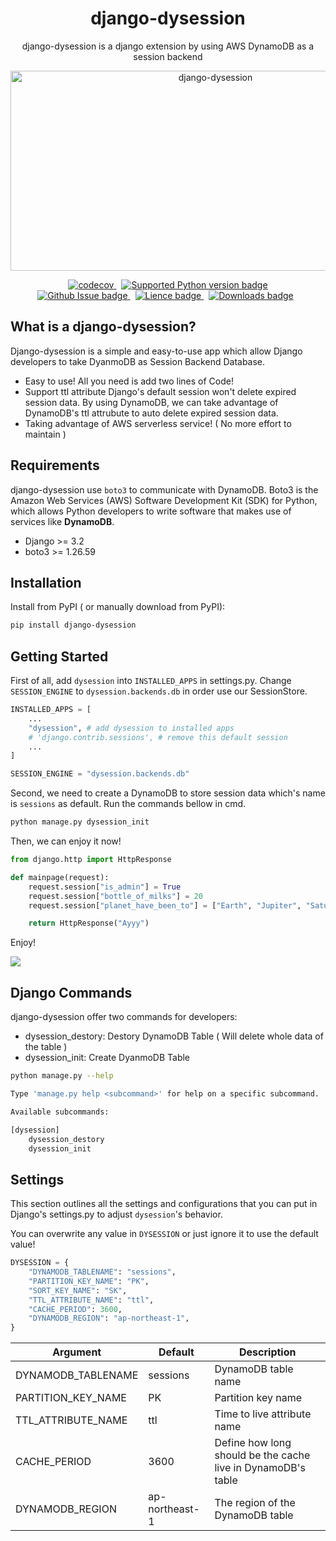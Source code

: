 <div align="center">
<h1>django-dysession</h1>
<p>django-dysession is a django extension by using AWS DynamoDB as a session backend</p>
<img src="asset/banner.png" alt="django-dysession" width="640" height="320" />
<!-- <img src="https://socialify.git.ci/MissterHao/django-dysession/image?description=1&font=Source%20Code%20Pro&language=1&name=1&owner=1&pattern=Plus&stargazers=1&theme=Light" alt="django-dysession" width="640" height="320" /> -->

<p align="center" >
<!-- First line -->
<a href="https://codecov.io/gh/MissterHao/django-dysession" style="margin-right: 8px;">
<img src="https://img.shields.io/codecov/c/gh/MissterHao/django-dysession?style=for-the-badge&token=M0U87NR9KI&logo=Codecov" alt="codecov" />
</a>
<a href="https://github.com/MissterHao/django-dysession">
<img src="https://img.shields.io/pypi/pyversions/django-dysession?style=for-the-badge&logo=Python" alt="Supported Python version badge" >
</a>
<br>
<!-- Second line -->
<a href="https://github.com/MissterHao/django-dysession" style="margin-right: 8px;">
<img src="https://img.shields.io/github/issues/MissterHao/django-dysession?style=for-the-badge" alt="Github Issue badge" />
</a>
<a href="https://github.com/MissterHao/django-dysession" style="margin-right: 8px;">
<img src="https://img.shields.io/github/license/MissterHao/django-dysession?style=for-the-badge" alt="Lience badge" />
</a>
<a href="https://github.com/MissterHao/django-dysession" style="margin-right: 8px;">
<img src="https://img.shields.io/pypi/dm/django-dysession?logo=python&style=for-the-badge" alt="Downloads badge" />
</a>
<br>
</p>
</div>


## What is a django-dysession?

Django-dysession is a simple and easy-to-use app which allow Django developers to take DyanmoDB as Session Backend Database.

+ Easy to use! All you need is add two lines of Code!
+ Support ttl attribute
  Django's default session won't delete expired session data.
  By using DynamoDB, we can take advantage of DynamoDB's ttl attrubute to auto delete expired session data.
+ Taking advantage of AWS serverless service! ( No more effort to maintain )


## Requirements
django-dysession use `boto3` to communicate with DynamoDB.
Boto3 is the Amazon Web Services (AWS) Software Development Kit (SDK) for Python, which allows Python developers to write software that makes use of services like **DynamoDB**.

+ Django >= 3.2
+ boto3 >= 1.26.59

## Installation

Install from PyPI ( or manually download from PyPI):
```bash
pip install django-dysession
```

## Getting Started
First of all, add `dysession` into `INSTALLED_APPS` in settings.py.
Change `SESSION_ENGINE` to `dysession.backends.db` in order use our SessionStore.
```python
INSTALLED_APPS = [
    ...
    "dysession", # add dysession to installed apps
    # 'django.contrib.sessions', # remove this default session
    ...
]

SESSION_ENGINE = "dysession.backends.db"
```

Second, we need to create a DynamoDB to store session data which's name is `sessions` as default.
Run the commands bellow in cmd.
```bash
python manage.py dysession_init
```

Then, we can enjoy it now!
```python
from django.http import HttpResponse

def mainpage(request):
    request.session["is_admin"] = True
    request.session["bottle_of_milks"] = 20
    request.session["planet_have_been_to"] = ["Earth", "Jupiter", "Saturn"]

    return HttpResponse("Ayyy")
```

Enjoy!

![](asset/dynamodb-real-demo-image.png)


## Django Commands

django-dysession offer two commands for developers:
+ dysession_destory: Destory DynamoDB Table ( Will delete whole data of the table )
+ dysession_init: Create DyanmoDB Table

```bash
python manage.py --help

Type 'manage.py help <subcommand>' for help on a specific subcommand.

Available subcommands:

[dysession]
    dysession_destory
    dysession_init
```

## Settings

This section outlines all the settings and configurations that you can put in Django's settings.py to adjust `dysession`'s behavior.

You can overwrite any value in `DYSESSION` or just ignore it to use the default value!
```python
DYSESSION = {
    "DYNAMODB_TABLENAME": "sessions",
    "PARTITION_KEY_NAME": "PK",
    "SORT_KEY_NAME": "SK",
    "TTL_ATTRIBUTE_NAME": "ttl",
    "CACHE_PERIOD": 3600,
    "DYNAMODB_REGION": "ap-northeast-1",
}
```


| Argument           | Default        | Description                                                  |
| ------------------ | -------------- | ------------------------------------------------------------ |
| DYNAMODB_TABLENAME | sessions       | DynamoDB table name                                          |
| PARTITION_KEY_NAME | PK             | Partition key name                                           |
| TTL_ATTRIBUTE_NAME | ttl            | Time to live attribute name                                  |
| CACHE_PERIOD       | 3600           | Define how long should be the cache live in DynamoDB's table |
| DYNAMODB_REGION    | ap-northeast-1 | The region of the DynamoDB table                             |



